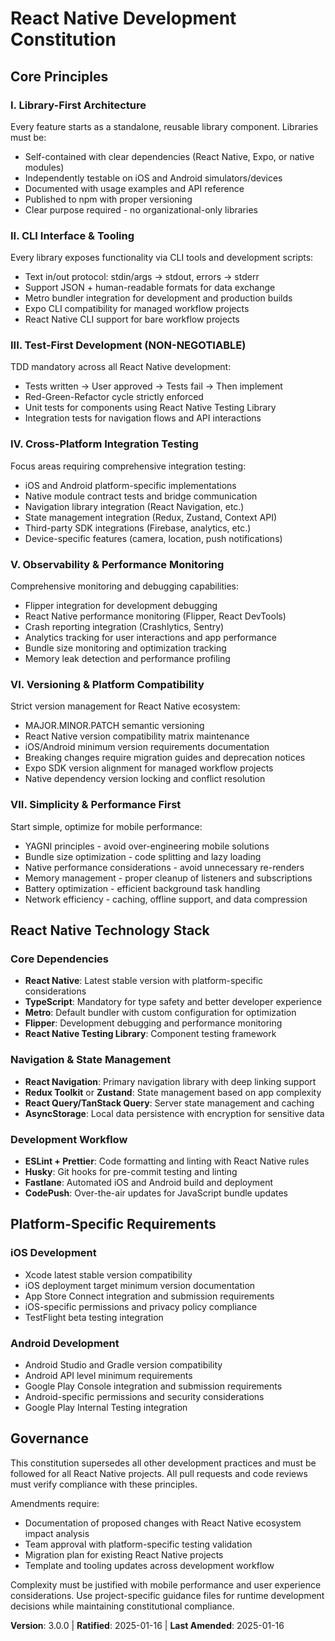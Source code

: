 # React Native Development Constitution

## Core Principles

### I. Library-First Architecture

Every feature starts as a standalone, reusable library component. Libraries must be:

- Self-contained with clear dependencies (React Native, Expo, or native modules)
- Independently testable on iOS and Android simulators/devices
- Documented with usage examples and API reference
- Published to npm with proper versioning
- Clear purpose required - no organizational-only libraries

### II. CLI Interface & Tooling

Every library exposes functionality via CLI tools and development scripts:

- Text in/out protocol: stdin/args → stdout, errors → stderr
- Support JSON + human-readable formats for data exchange
- Metro bundler integration for development and production builds
- Expo CLI compatibility for managed workflow projects
- React Native CLI support for bare workflow projects

### III. Test-First Development (NON-NEGOTIABLE)

TDD mandatory across all React Native development:

- Tests written → User approved → Tests fail → Then implement
- Red-Green-Refactor cycle strictly enforced
- Unit tests for components using React Native Testing Library
- Integration tests for navigation flows and API interactions

### IV. Cross-Platform Integration Testing

Focus areas requiring comprehensive integration testing:

- iOS and Android platform-specific implementations
- Native module contract tests and bridge communication
- Navigation library integration (React Navigation, etc.)
- State management integration (Redux, Zustand, Context API)
- Third-party SDK integrations (Firebase, analytics, etc.)
- Device-specific features (camera, location, push notifications)

### V. Observability & Performance Monitoring

Comprehensive monitoring and debugging capabilities:

- Flipper integration for development debugging
- React Native performance monitoring (Flipper, React DevTools)
- Crash reporting integration (Crashlytics, Sentry)
- Analytics tracking for user interactions and app performance
- Bundle size monitoring and optimization tracking
- Memory leak detection and performance profiling

### VI. Versioning & Platform Compatibility

Strict version management for React Native ecosystem:

- MAJOR.MINOR.PATCH semantic versioning
- React Native version compatibility matrix maintenance
- iOS/Android minimum version requirements documentation
- Breaking changes require migration guides and deprecation notices
- Expo SDK version alignment for managed workflow projects
- Native dependency version locking and conflict resolution

### VII. Simplicity & Performance First

Start simple, optimize for mobile performance:

- YAGNI principles - avoid over-engineering mobile solutions
- Bundle size optimization - code splitting and lazy loading
- Native performance considerations - avoid unnecessary re-renders
- Memory management - proper cleanup of listeners and subscriptions
- Battery optimization - efficient background task handling
- Network efficiency - caching, offline support, and data compression

## React Native Technology Stack

### Core Dependencies

- **React Native**: Latest stable version with platform-specific considerations
- **TypeScript**: Mandatory for type safety and better developer experience
- **Metro**: Default bundler with custom configuration for optimization
- **Flipper**: Development debugging and performance monitoring
- **React Native Testing Library**: Component testing framework

### Navigation & State Management

- **React Navigation**: Primary navigation library with deep linking support
- **Redux Toolkit** or **Zustand**: State management based on app complexity
- **React Query/TanStack Query**: Server state management and caching
- **AsyncStorage**: Local data persistence with encryption for sensitive data

### Development Workflow

- **ESLint + Prettier**: Code formatting and linting with React Native rules
- **Husky**: Git hooks for pre-commit testing and linting
- **Fastlane**: Automated iOS and Android build and deployment
- **CodePush**: Over-the-air updates for JavaScript bundle updates

## Platform-Specific Requirements

### iOS Development

- Xcode latest stable version compatibility
- iOS deployment target minimum version documentation
- App Store Connect integration and submission requirements
- iOS-specific permissions and privacy policy compliance
- TestFlight beta testing integration

### Android Development

- Android Studio and Gradle version compatibility
- Android API level minimum requirements
- Google Play Console integration and submission requirements
- Android-specific permissions and security considerations
- Google Play Internal Testing integration

## Governance

This constitution supersedes all other development practices and must be followed for all React Native projects. All pull requests and code reviews must verify compliance with these principles.

Amendments require:

- Documentation of proposed changes with React Native ecosystem impact analysis
- Team approval with platform-specific testing validation
- Migration plan for existing React Native projects
- Template and tooling updates across development workflow

Complexity must be justified with mobile performance and user experience considerations. Use project-specific guidance files for runtime development decisions while maintaining constitutional compliance.

**Version**: 3.0.0 | **Ratified**: 2025-01-16 | **Last Amended**: 2025-01-16
